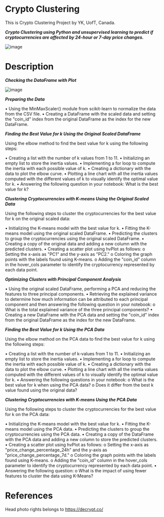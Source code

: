 # Crypto Clustering
This is Crypto Clustering Project by YK, UofT, Canada.

***Crypto Clustering using Python and unsupervised learning to predict if cryptocurrencies are affected by 24-hour or 7-day price changes.***

![image](https://github.com/YargKlnc/CryptoClustering/assets/142269763/75db4c2a-1f0d-47f9-8d77-a6465b2f9287)

# Description

***Checking the DataFrame with Plot***

![image](https://github.com/YargKlnc/CryptoClustering/assets/142269763/dfd9b22a-8d78-4c8a-9b21-41698fcd4c8e)

***Preparing the Data***

• Using the MinMaxScaler() module from scikit-learn to normalize the data from the CSV file.
• Creating a DataFrame with the scaled data and setting the "coin_id" index from the original DataFrame as the index for the new DataFrame.

***Finding the Best Value for k Using the Original Scaled DataFrame***

Using the elbow method to find the best value for k using the following steps:

• Creating a list with the number of k values from 1 to 11.
• Initializing an empty list to store the inertia values.
• Implementing a for loop to compute the inertia with each possible value of k.
• Creating a dictionary with the data to plot the elbow curve.
• Plotting a line chart with all the inertia values computed with the different values of k to visually identify the optimal value for k.
• Answering the following question in your notebook: What is the best value for k?

***Clustering Cryptocurrencies with K-means Using the Original Scaled Data***

Using the following steps to cluster the cryptocurrencies for the best value for k on the original scaled data:

• Initializing the K-means model with the best value for k.
• Fitting the K-means model using the original scaled DataFrame.
• Predicting the clusters to group the cryptocurrencies using the original scaled DataFrame.
• Creating a copy of the original data and adding a new column with the predicted clusters.
• Creating a scatter plot using hvPlot as follows:
  o Setting the x-axis as "PC1" and the y-axis as "PC2."
  o Coloring the graph points with the labels found using K-means.
  o Adding the "coin_id" column in the hover_cols parameter to identify the cryptocurrency represented by each data point.

***Optimizing Clusters with Principal Component Analysis***

• Using the original scaled DataFrame, performing a PCA and reducing the features to three principal components.
• Retrieving the explained variance to determine how much information can be attributed to each principal component and then answering the following question in your notebook:
  o What is the total explained variance of the three principal components?
• Creating a new DataFrame with the PCA data and setting the "coin_id" index from the original DataFrame as the index for the new DataFrame.

***Finding the Best Value for k Using the PCA Data***

Using the elbow method on the PCA data to find the best value for k using the following steps:

• Creating a list with the number of k-values from 1 to 11.
• Initializing an empty list to store the inertia values.
• Implementing a for loop to compute the inertia with each possible value of k.
• Creating a dictionary with the data to plot the elbow curve.
• Plotting a line chart with all the inertia values computed with the different values of k to visually identify the optimal value for k.
• Answering the following questions in your notebook:
  o What is the best value for k when using the PCA data?
  o Does it differ from the best k value found using the original data?

***Clustering Cryptocurrencies with K-means Using the PCA Data***

Using the following steps to cluster the cryptocurrencies for the best value for k on the PCA data:

• Initializing the K-means model with the best value for k.
• Fitting the K-means model using the PCA data.
• Predicting the clusters to group the cryptocurrencies using the PCA data.
• Creating a copy of the DataFrame with the PCA data and adding a new column to store the predicted clusters.
• Creating a scatter plot using hvPlot as follows:
  o Setting the x-axis as "price_change_percentage_24h" and the y-axis as "price_change_percentage_7d."
  o Coloring the graph points with the labels found using K-means.
  o Adding the "coin_id" column in the hover_cols parameter to identify the cryptocurrency represented by each data point.
• Answering the following question:
  o What is the impact of using fewer features to cluster the data using K-Means?

  # References
  
  Head photo rights belongs to https://decrypt.co/ 

